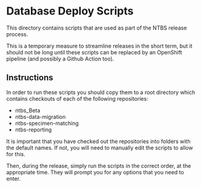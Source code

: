 # Database Deploy Scripts 

This directory contains scripts that are used as part of the NTBS release process.

This is a temporary measure to streamline releases in the short term, but it should not be long until these scripts can be replaced by an OpenShift pipeline (and possibly a Github Action too).

## Instructions

In order to run these scripts you should copy them to a root directory which contains checkouts of each of the following repositories:

- ntbs_Beta
- ntbs-data-migration
- ntbs-specimen-matching
- ntbs-reporting

It is important that you have checked out the repositories into folders with the default names. If not, you will need to manually edit the scripts to allow for this.

Then, during the release, simply run the scripts in the correct order, at the appropriate time. They will prompt you for any options that you need to enter.